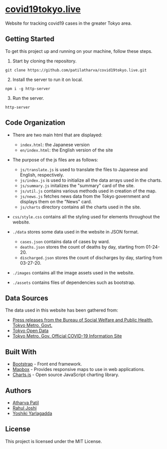 # [covid19tokyo.live](https://covid19tokyo.live/en/)
Website for tracking covid19 cases in the greater Tokyo area.
## Getting Started
To get this project up and running on your machine, follow these steps.
1. Start by cloning the repository.
```
git clone https://github.com/patilatharva/covid19tokyo.live.git
```
2. Install the server to run it on local.
```
npm i -g http-server
```
3. Run the server.
```
http-server
```
## Code Organization
- There are two main html that are displayed: 
  - `index.html`: the Japanese version
  - `en/index.html`: the English version of the site

- The purpose of the js files are as follows:
  - `js/translate.js` is used to translate the files to Japanese and English, respectively.
  - `js/index.js` is used to initialize all the data arrays used in the charts.
  - `js/summary.js` initalizes the "summary" card of the site.
  - `js/util.js` contains various methods used in creation of the map.
  - `js/news.js` fetches news data from the Tokyo government and displays them on the "News" card.
  - `js/charts` directory contains all the charts used in the site.

- `css/style.css` contains all the styling used for elements throughout the website.

- `./data` stores some data used in the website in JSON format.
  - `cases.json` contains data of cases by ward.
  - `deaths.json` stores the count of deaths by day, starting from 01-24-20.
  - `discharged.json` stores the count of discharges by day, starting from 03-27-20.
- `./images` contains all the image assets used in the website.
- `./assets` contains files of dependencies such as bootstrap.

## Data Sources
The data used in this website has been gathered from:
- [Press releases from the Bureau of Social Welfare and Public Health, Tokyo Metro. Govt.](https://www.fukushihoken.metro.tokyo.lg.jp/hodo/index.html)
- [Tokyo Open Data](https://catalog.data.metro.tokyo.lg.jp/dataset/t000010d0000000068)
- [Tokyo Metro. Gov. Official COVID-19 Information Site](https://stopcovid19.metro.tokyo.lg.jp/)

## Built With
- [Bootstrap](https://getbootstrap.com/) - Front end framework.
- [Mapbox](https://www.mapbox.com/) - Provides responsive maps to use in web applications.
- [Charts.js](https://www.chartjs.org/) - Open source JavaScript charting library.

## Authors
- [Atharva Patil](https://github.com/patilatharva)
- [Rahul Joshi](https://github.com/rahuljoshi44)
- [Yoshiki Yarlagadda](https://github.com/y0shiki)
## License
This project is licensed under the MIT License. 
